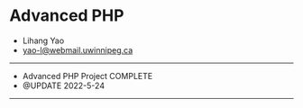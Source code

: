 # Advanced PHP

-   Lihang Yao
-   <yao-l@webmail.uwinnipeg.ca>

---

-   Advanced PHP Project COMPLETE
-   @UPDATE 2022-5-24

---
